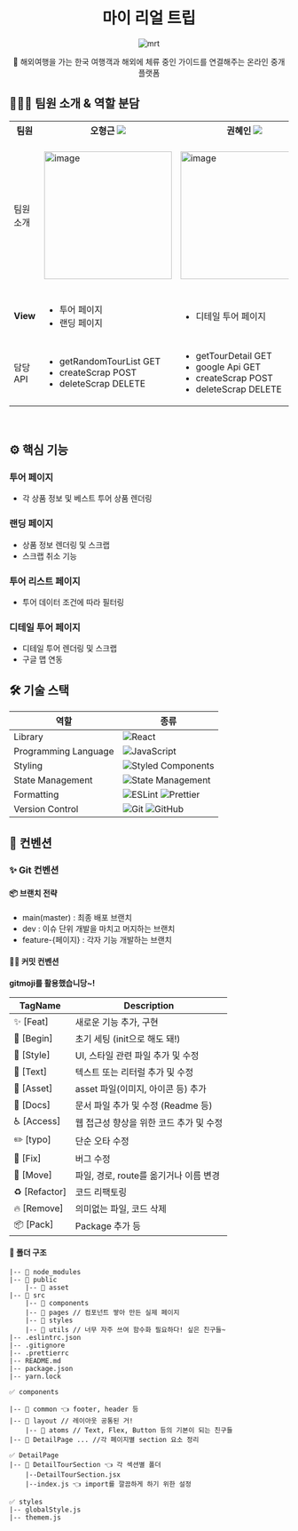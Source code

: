 <div align="center">

# 마이 리얼 트립
![mrt](https://github.com/GOSOPT-CDS-TEAM4/MyRealTripClient/assets/65286685/3136f757-1227-43d4-b338-c77b73370d15)

<aside>
🛫 해외여행을 가는 한국 여행객과 해외에 체류 중인 가이드를 연결해주는 온라인 중개 플랫폼

</aside>
</div>


## 🙋🏻‍♀️ 팀원 소개 & 역할 분담
<div align="center">
	<table>
<th>팀원</th>
  <th>오형근  <a href="https://github.com/Geun-Oh"><img src="https://img.shields.io/badge/Github-181717?style=flat-square&logo=Github&logoColor=white&link=https://github.com/Geun-Oh"/></a>  </th>
	<th>권혜인 <a href="https://github.com/hae2ni"><img src="https://img.shields.io/badge/Github-181717?style=flat-square&logo=Github&logoColor=white&link=https://github.com/hae2ni"/></a>  </th>
  <th> 권은빈 <a href="https://github.com/eunbeann"><img src="https://img.shields.io/badge/Github-181717?style=flat-square&logo=Github&logoColor=white&link=[https://github.com/Yeonseo-Jo](https://github.com/eunbeann)"/></a>  </th>
	<tr>
	<td> 팀원 소개 </td>
		<td> <img width="230" alt="image" src="https://github.com/Geun-Oh.png">
 </td>
		<td> <img width="230" alt="image" src="https://github.com/SopkathonTeam2/Client/assets/77691829/d3a87ab2-ad16-47e8-a316-6dbdd6981406"></td>  
		<td><img width="230" height="270" alt="image" src="https://github.com/eunbeann.png"></td>
	</tr>
	<tr>
        <td> <b>View</b> </td>
	<td>
		<ul>
			<li> 투어 페이지 </li> 
			<li> 랜딩 페이지 </li>
		</ul>
	</td>
	<td>
		<ul>
			<li> 디테일 투어 페이지 </li>
		</ul>
	</td>
	<td>
		<ul>
            <li> 투어리스트 페이지 </li>
		</ul>
	</tr>
		<tr>
	<td> 담당 API </td>
	<td>
		<ul>
		    <li> getRandomTourList GET</li>
            <li> createScrap POST </li>
            <li> deleteScrap DELETE </li>
		</ul>
	</td>
	<td>
		<ul>
			<li> getTourDetail GET</li>
            <li> google Api GET</li>
            <li> createScrap POST </li>
            <li> deleteScrap DELETE </li>
		</ul>
	</td>
	<td>
		<ul>
            <li> getFilteredTourList GET </li>
            <li> getBestTourList GET </li>
	        <li> createScrap POST </li>
            <li> deleteScrap DELETE </li>
		</ul>
	</tr>
	</table>
</div>

<br/>

## ⚙️ 핵심 기능
<h3>투어 페이지</h3>
<ul>
    <li>각 상품 정보 및 베스트 투어 상품 렌더링</li>
</ul>

<h3>랜딩 페이지</h3>
<ul>
    <li>상품 정보 렌더링 및 스크랩</li>
    <li>스크랩 취소 기능</li>
</ul>


<h3>투어 리스트 페이지</h3>
<ul>
    <li>투어 데이터 조건에 따라 필터링</li>
</ul>


<h3>디테일 투어 페이지</h3>
<ul>
    <li>디테일 투어 렌더링 및 스크랩</li>
    <li>구글 맵 연동</li>
</ul>

## 🛠 기술 스택
<div align="center">

| 역할                 | 종류                                                                                                                                                                                                              |
| -------------------- | ----------------------------------------------------------------------------------------------------------------------------------------------------------------------------------------------------------------- |
| Library              | ![React](https://img.shields.io/badge/React-61DAFB?style=for-the-badge&logo=React&logoColor=black)                                                                                                                |
| Programming Language | ![JavaScript](https://img.shields.io/badge/JavaScript-F7DF1E.svg?style=for-the-badge&logo=JavaScript&logoColor=black)                                                                                             |
| Styling              | ![Styled Components](https://img.shields.io/badge/styled--components-DB7093?style=for-the-badge&logo=styled-components&logoColor=white)                                                                           |
| State Management     | ![State Management](https://img.shields.io/badge/recoil-f26b00?style=for-the-badge&logo=Recoil)                                                                                                                   |
| Formatting           | ![ESLint](https://img.shields.io/badge/ESLint-4B3263?style=for-the-badge&logo=eslint&logoColor=white) ![Prettier](https://img.shields.io/badge/Prettier-F7B93E?style=for-the-badge&logo=prettier&logoColor=white) |
| Version Control      | ![Git](https://img.shields.io/badge/git-%23F05033.svg?style=for-the-badge&logo=git&logoColor=white) ![GitHub](https://img.shields.io/badge/github-%23121011.svg?style=for-the-badge&logo=github&logoColor=white)  |
</div>


## 📄 컨벤션
### ✨ Git 컨벤션
#### 📦 브랜치 전략
<div> 
    <ul>
        <li>main(master) : 최종 배포 브랜치</li>
        <li>dev : 이슈 단위 개발을 마치고 머지하는 브랜치</li>      
        <li>feature-{페이지} : 각자 기능 개발하는 브랜치</li>
    </ul>
</div>

#### ✍🏻 커밋 컨벤션
<b>gitmoji를 활용했습니당~!</b>

| TagName | Description |
| --- | --- |
| ✨ [Feat] | 새로운 기능 추가, 구현 |
| 🎉 [Begin] |  초기 세팅 (init으로 해도 돼!) |
| 💄 [Style] | UI, 스타일 관련 파일 추가 및 수정 |
| 💬 [Text] | 텍스트 또는 리터럴 추가 및 수정 |
| 🍱 [Asset] | asset 파일(이미지, 아이콘 등) 추가 |
| 📝 [Docs] | 문서 파일 추가 및 수정 (Readme 등) |
| ♿️  [Access] |  웹 접근성 향상을 위한 코드 추가 및 수정 |
| ✏️ [typo] |  단순 오타 수정 |
| 🐛 [Fix] |  버그 수정 |
| 🚚 [Move] | 파일, 경로, route를 옮기거나 이름 변경 |
| ♻️ [Refactor] | 코드 리팩토링 |
| 🔥 [Remove] |  의미없는 파일, 코드 삭제 |
| 📦 [Pack] | Package 추가 등 |


#### 📁 폴더 구조 
```
|-- 📁 node_modules
|-- 📁 public
	|-- 📁 asset
|-- 📁 src
	|-- 📁 components
	|-- 📁 pages // 컴포넌트 쌓아 만든 실제 페이지
	|-- 📁 styles
	|-- 📁 utils // 너무 자주 쓰여 함수화 필요하다! 싶은 친구들~
|-- .eslintrc.json
|-- .gitignore
|-- .prettierrc
|-- README.md
|-- package.json
|-- yarn.lock
```

```
✅ components

|-- 📁 common 👈 footer, header 등 
|-- 📁 layout // 레이아웃 공통된 거! 
	|-- 📁 atoms // Text, Flex, Button 등의 기본이 되는 친구들
|-- 📁 DetailPage ... //각 페이지별 section 요소 정리   
```

```
✅ DetailPage
|-- 📁 DetailTourSection 👈 각 섹션별 폴더
	|--DetailTourSection.jsx
	|--index.js 👈 import를 깔끔하게 하기 위한 설정
```

```
✅ styles
|-- globalStyle.js
|-- themem.js
```
